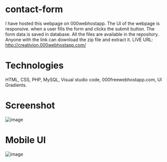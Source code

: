 # contact-form
I have hosted this webpage on 000webhostapp. The UI of the webpage is responsive. when a user fills the form and clicks the submit button. The form data is saved in database. All the files are available in the repository. Anyone with the link can download the zip file and extract it.
LIVE URL: http://creativion.000webhostapp.com/
# Technologies
HTML, CSS, PHP, MySQL, Visual studio code, 000freewebhostapp.com, UI Gradients.
# Screenshot
![image](https://user-images.githubusercontent.com/68114246/148220664-8eb1d077-1322-4b38-89ec-eeafcf5b1bc9.png)
# Mobile UI
![image](https://user-images.githubusercontent.com/68114246/148220825-acbb45ef-8017-4f8b-b6e7-e776e461a58e.png)
